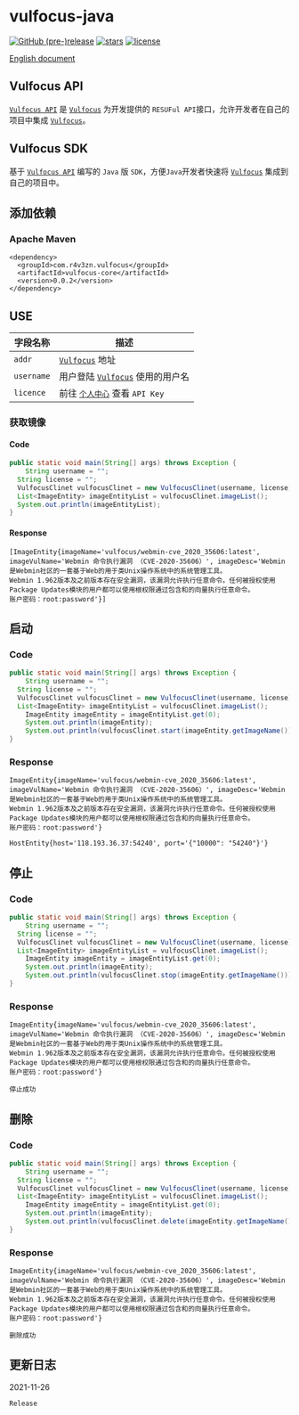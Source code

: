 # vulfocus-java



[![GitHub (pre-)release](https://img.shields.io/github/release/fofapro/vulfocus-java/all.svg)](https://github.com/fofapro/vulfocus-java/releases) [![stars](https://img.shields.io/github/stars/fofapro/vulfocus-java.svg)](https://github.com/fofapro/vulfocus-java/stargazers) [![license](https://img.shields.io/github/license/fofapro/vulfocus-java.svg)](https://github.com/fofapro/vulfocus-java/blob/master/LICENSE)

[English document](https://github.com/fofapro/vulfocus-java/blob/master/README.md)

## Vulfocus API

[`Vulfocus API`](https://fofapro.github.io/vulfocus/#/VULFOCUSAPI) 是  [`Vulfocus`](http://vulfocus.io/) 为开发提供的 `RESUFul API`接口，允许开发者在自己的项目中集成 [`Vulfocus`](http://vulfocus.io)。


## Vulfocus SDK

基于 [`Vulfocus API`](https://fofapro.github.io/vulfocus/#/VULFOCUSAPI) 编写的 `Java` 版 `SDK`，方便`Java`开发者快速将  [`Vulfocus`](http://vulfocus.io/) 集成到自己的项目中。


## 添加依赖

### Apache Maven

```
<dependency>
  <groupId>com.r4v3zn.vulfocus</groupId>
  <artifactId>vulfocus-core</artifactId>
  <version>0.0.2</version>
</dependency>
```

## USE

|字段名称|描述|
| ---- | ---- |
|`addr`|[`Vulfocus`](http://vulfocus.io/) 地址|
|`username`|用户登陆 [`Vulfocus`](http://vulfocus.io/) 使用的用户名|
|`licence`|前往 [`个人中心`](http://vulfocus.fofa.so/#/profile/index) 查看 `API Key`|

### 获取镜像

#### Code

```java
public static void main(String[] args) throws Exception {
	String username = "";
  String license = "";
  VulfocusClinet vulfocusClinet = new VulfocusClinet(username, license);
  List<ImageEntity> imageEntityList = vulfocusClinet.imageList();
  System.out.println(imageEntityList);
}
```

#### Response

```
[ImageEntity{imageName='vulfocus/webmin-cve_2020_35606:latest', imageVulName='Webmin 命令执行漏洞 （CVE-2020-35606）', imageDesc='Webmin是Webmin社区的一套基于Web的用于类Unix操作系统中的系统管理工具。
Webmin 1.962版本及之前版本存在安全漏洞，该漏洞允许执行任意命令。任何被授权使用Package Updates模块的用户都可以使用根权限通过包含和的向量执行任意命令。
账户密码：root:password'}]
```

## 启动

### Code

```java
public static void main(String[] args) throws Exception {
	String username = "";
  String license = "";
  VulfocusClinet vulfocusClinet = new VulfocusClinet(username, license);
  List<ImageEntity> imageEntityList = vulfocusClinet.imageList();
	ImageEntity imageEntity = imageEntityList.get(0);
	System.out.println(imageEntity);
	System.out.println(vulfocusClinet.start(imageEntity.getImageName()));
}
```


### Response

```
ImageEntity{imageName='vulfocus/webmin-cve_2020_35606:latest', imageVulName='Webmin 命令执行漏洞 （CVE-2020-35606）', imageDesc='Webmin是Webmin社区的一套基于Web的用于类Unix操作系统中的系统管理工具。
Webmin 1.962版本及之前版本存在安全漏洞，该漏洞允许执行任意命令。任何被授权使用Package Updates模块的用户都可以使用根权限通过包含和的向量执行任意命令。
账户密码：root:password'}

HostEntity{host='118.193.36.37:54240', port='{"10000": "54240"}'}
```

## 停止

### Code

```java
public static void main(String[] args) throws Exception {
	String username = "";
  String license = "";
  VulfocusClinet vulfocusClinet = new VulfocusClinet(username, license);
  List<ImageEntity> imageEntityList = vulfocusClinet.imageList();
	ImageEntity imageEntity = imageEntityList.get(0);
	System.out.println(imageEntity);
	System.out.println(vulfocusClinet.stop(imageEntity.getImageName()));
}
```

### Response

```
ImageEntity{imageName='vulfocus/webmin-cve_2020_35606:latest', imageVulName='Webmin 命令执行漏洞 （CVE-2020-35606）', imageDesc='Webmin是Webmin社区的一套基于Web的用于类Unix操作系统中的系统管理工具。
Webmin 1.962版本及之前版本存在安全漏洞，该漏洞允许执行任意命令。任何被授权使用Package Updates模块的用户都可以使用根权限通过包含和的向量执行任意命令。
账户密码：root:password'}

停止成功
```

## 删除

### Code

```java
public static void main(String[] args) throws Exception {
	String username = "";
  String license = "";
  VulfocusClinet vulfocusClinet = new VulfocusClinet(username, license);
  List<ImageEntity> imageEntityList = vulfocusClinet.imageList();
	ImageEntity imageEntity = imageEntityList.get(0);
	System.out.println(imageEntity);
	System.out.println(vulfocusClinet.delete(imageEntity.getImageName()));
}
```

### Response

```
ImageEntity{imageName='vulfocus/webmin-cve_2020_35606:latest', imageVulName='Webmin 命令执行漏洞 （CVE-2020-35606）', imageDesc='Webmin是Webmin社区的一套基于Web的用于类Unix操作系统中的系统管理工具。
Webmin 1.962版本及之前版本存在安全漏洞，该漏洞允许执行任意命令。任何被授权使用Package Updates模块的用户都可以使用根权限通过包含和的向量执行任意命令。
账户密码：root:password'}

删除成功
```

## 更新日志

2021-11-26

```
Release
```
